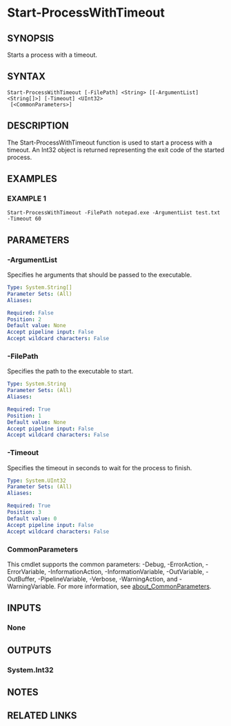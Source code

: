 
# Start-ProcessWithTimeout

## SYNOPSIS
Starts a process with a timeout.

## SYNTAX

```
Start-ProcessWithTimeout [-FilePath] <String> [[-ArgumentList] <String[]>] [-Timeout] <UInt32>
 [<CommonParameters>]
```

## DESCRIPTION
The Start-ProcessWithTimeout function is used to start a process with a timeout.
An Int32 object is returned
representing the exit code of the started process.

## EXAMPLES

### EXAMPLE 1
```
Start-ProcessWithTimeout -FilePath notepad.exe -ArgumentList test.txt -Timeout 60
```

## PARAMETERS

### -ArgumentList
Specifies he arguments that should be passed to the executable.

```yaml
Type: System.String[]
Parameter Sets: (All)
Aliases:

Required: False
Position: 2
Default value: None
Accept pipeline input: False
Accept wildcard characters: False
```

### -FilePath
Specifies the path to the executable to start.

```yaml
Type: System.String
Parameter Sets: (All)
Aliases:

Required: True
Position: 1
Default value: None
Accept pipeline input: False
Accept wildcard characters: False
```

### -Timeout
Specifies the timeout in seconds to wait for the process to finish.

```yaml
Type: System.UInt32
Parameter Sets: (All)
Aliases:

Required: True
Position: 3
Default value: 0
Accept pipeline input: False
Accept wildcard characters: False
```

### CommonParameters
This cmdlet supports the common parameters: -Debug, -ErrorAction, -ErrorVariable, -InformationAction, -InformationVariable, -OutVariable, -OutBuffer, -PipelineVariable, -Verbose, -WarningAction, and -WarningVariable. For more information, see [about_CommonParameters](http://go.microsoft.com/fwlink/?LinkID=113216).

## INPUTS

### None
## OUTPUTS

### System.Int32
## NOTES

## RELATED LINKS
